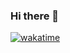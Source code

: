 ### Hi there 👋
[![wakatime](https://wakatime.com/badge/user/9012e3ac-d80a-4c40-9108-c5421d7182a6.svg)](https://wakatime.com/@9012e3ac-d80a-4c40-9108-c5421d7182a6)


<!--
**VladimirRydvan/VladimirRydvan** is a ✨ _special_ ✨ repository because its `README.md` (this file) appears on your GitHub profile.

Here are some ideas to get you started:

- 🔭 I’m currently working on ...
- 🌱 I’m currently learning ...
- 👯 I’m looking to collaborate on ...
- 🤔 I’m looking for help with ...
- 💬 Ask me about ...
- 📫 How to reach me: ...
- 😄 Pronouns: ...
- ⚡ Fun fact: ...
-->
